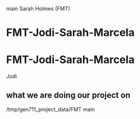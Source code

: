  main
Sarah Holmes (FMT)

# FMT-Jodi-Sarah-Marcela

# FMT-Jodi-Sarah-Marcela

Jodi
## what we are doing our project on
/tmp/gen711_project_data/FMT
 main
